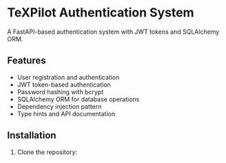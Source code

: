 # TeXPilot Authentication System

A FastAPI-based authentication system with JWT tokens and SQLAlchemy ORM.

## Features

- User registration and authentication
- JWT token-based authentication
- Password hashing with bcrypt
- SQLAlchemy ORM for database operations
- Dependency injection pattern
- Type hints and API documentation

## Installation

1. Clone the repository:
